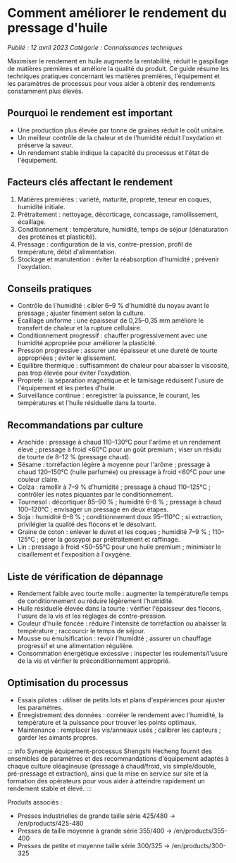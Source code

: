 # Comment améliorer le rendement du pressage d'huile

*Publié : 12 avril 2023*
*Catégorie : Connaissances techniques*

Maximiser le rendement en huile augmente la rentabilité, réduit le gaspillage de matières premières et améliore la qualité du produit. Ce guide résume les techniques pratiques concernant les matières premières, l'équipement et les paramètres de processus pour vous aider à obtenir des rendements constamment plus élevés.

## Pourquoi le rendement est important
- Une production plus élevée par tonne de graines réduit le coût unitaire.
- Un meilleur contrôle de la chaleur et de l'humidité réduit l'oxydation et préserve la saveur.
- Un rendement stable indique la capacité du processus et l'état de l'équipement.

## Facteurs clés affectant le rendement
1) Matières premières : variété, maturité, propreté, teneur en coques, humidité initiale.
2) Prétraitement : nettoyage, décorticage, concassage, ramollissement, écaillage.
3) Conditionnement : température, humidité, temps de séjour (dénaturation des protéines et plasticité).
4) Pressage : configuration de la vis, contre-pression, profil de température, débit d'alimentation.
5) Stockage et manutention : éviter la réabsorption d'humidité ; prévenir l'oxydation.

## Conseils pratiques
- Contrôle de l'humidité : cibler 6–9 % d'humidité du noyau avant le pressage ; ajuster finement selon la culture.
- Écaillage uniforme : une épaisseur de 0,25–0,35 mm améliore le transfert de chaleur et la rupture cellulaire.
- Conditionnement progressif : chauffer progressivement avec une humidité appropriée pour améliorer la plasticité.
- Pression progressive : assurer une épaisseur et une dureté de tourte appropriées ; éviter le glissement.
- Équilibre thermique : suffisamment de chaleur pour abaisser la viscosité, pas trop élevée pour éviter l'oxydation.
- Propreté : la séparation magnétique et le tamisage réduisent l'usure de l'équipement et les pertes d'huile.
- Surveillance continue : enregistrer la puissance, le courant, les températures et l'huile résiduelle dans la tourte.

## Recommandations par culture
- Arachide : pressage à chaud 110–130°C pour l'arôme et un rendement élevé ; pressage à froid <60°C pour un goût premium ; viser un résidu de tourte de 8–12 % (pressage chaud).
- Sésame : torréfaction légère à moyenne pour l'arôme ; pressage à chaud 120–150°C (huile parfumée) ou pressage à froid <60°C pour une couleur claire.
- Colza : ramollir à 7–9 % d'humidité ; pressage à chaud 110–125°C ; contrôler les notes piquantes par le conditionnement.
- Tournesol : décortiquer 85–90 % ; humidité 6–8 % ; pressage à chaud 100–120°C ; envisager un pressage en deux étapes.
- Soja : humidité 6–8 % ; conditionnement doux 95–110°C ; si extraction, privilégier la qualité des flocons et le désolvant.
- Graine de coton : enlever le duvet et les coques ; humidité 7–9 % ; 110–125°C ; gérer la gossypol par prétraitement et raffinage.
- Lin : pressage à froid <50–55°C pour une huile premium ; minimiser le cisaillement et l'exposition à l'oxygène.

## Liste de vérification de dépannage
- Rendement faible avec tourte molle : augmenter la température/le temps de conditionnement ou réduire légèrement l'humidité.
- Huile résiduelle élevée dans la tourte : vérifier l'épaisseur des flocons, l'usure de la vis et les réglages de contre-pression.
- Couleur d'huile foncée : réduire l'intensité de torréfaction ou abaisser la température ; raccourcir le temps de séjour.
- Mousse ou émulsification : revoir l'humidité ; assurer un chauffage progressif et une alimentation régulière.
- Consommation énergétique excessive : inspecter les roulements/l'usure de la vis et vérifier le préconditionnement approprié.

## Optimisation du processus
- Essais pilotes : utiliser de petits lots et plans d'expériences pour ajuster les paramètres.
- Enregistrement des données : corréler le rendement avec l'humidité, la température et la puissance pour trouver les points optimaux.
- Maintenance : remplacer les vis/anneaux usés ; calibrer les capteurs ; garder les aimants propres.

::: info Synergie équipement-processus
Shengshi Hecheng fournit des ensembles de paramètres et des recommandations d'équipement adaptés à chaque culture oléagineuse (pressage à chaud/froid, vis simple/double, pré-pressage et extraction), ainsi que la mise en service sur site et la formation des opérateurs pour vous aider à atteindre rapidement un rendement stable et élevé.
:::

Produits associés :
- Presses industrielles de grande taille série 425/480 → /en/products/425-480
- Presses de taille moyenne à grande série 355/400 → /en/products/355-400
- Presses de petite et moyenne taille série 300/325 → /en/products/300-325